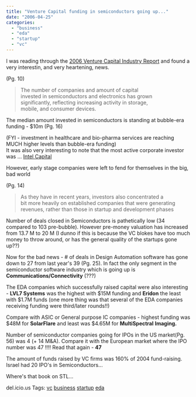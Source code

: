 ```yaml
---
title: "Venture Capital funding in semiconductors going up..."
date: "2006-04-25"
categories: 
  - "business"
  - "eda"
  - "startup"
  - "vc"
---
```


I was reading through the [2006 Venture Capital Industry Report](http://www.ventureone.com/ii/vcir_2006.pdf) and found a very interestin, and very heartening, news.

(Pg. 10)

> The number of companies and amount of capital  
> invested in semiconductors and electronics has grown  
> significantly, reflecting increasing activity in storage,  
> mobile, and consumer devices.

The median amount invested in semiconductors is standing at bubble-era funding - $10m (Pg. 16)

(FYI - investment in healthcare and bio-pharma services are reaching MUCH higher levels than bubble-era funding)  
It was also very interesting to note that the most active corporate investor was ... [Intel Capital](www.intel.com/capital/)

However, early stage companies were left to fend for themselves in the big, bad world

(Pg. 14)

> As they have in recent years, investors also concentrated a  
> bit more heavily on established companies that were generating  
> revenues, rather than those in startup and development phases

Number of deals closed in Semiconductors is pathetically low (34 compared to 103 pre-bubble). However pre-money valuation has increased from 13.7 M to 20 M (I dunno if this is because the VC blokes have too much money to throw around, or has the general quality of the startups gone up??)

Now for the bad news - # of deals in Design Automation software has gone down to 27 from last year's 39 (Pg. 25). In fact the only segment in the semiconductor software industry which is going up is **Communications/Connectivity** (???)

The EDA companies which successfully raised capital were also interesting - **LVL7 Systems** was the highest with $15M funding and **Eridon** the least with $1.7M funds (one more thing was that several of the EDA companies receiving funding were third/later rounds!!)

Compare with ASIC or General purpose IC companies - highest funding was $48M for **SolarFlare** and least was $4.65M for **MultiSpectral** **Imaging.**

Number of semiconductor companies going for IPOs in the US market(Pg. 56) was 4 (+ 14 M&A). Compare it with the European market where the IPO number was 47 !!!! Read that again - **47**

The amount of funds raised by VC firms was 160% of 2004 fund-raising. Israel had 20 IPO's in Semiconductors...

Where's that book on STL...

del.icio.us Tags: [vc](http://del.icio.us/sss8ue/vc) [business](http://del.icio.us/sss8ue/business) [startup](http://del.icio.us/sss8ue/startup) [eda](http://del.icio.us/sss8ue/eda)
